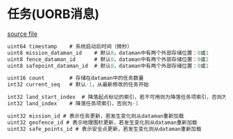 # 任务(UORB消息)

[source file](https://github.com/PX4/PX4-Autopilot/blob/main/msg/Mission.msg)

```c
uint64 timestamp	# 系统启动后时间（微秒）
uint8 mission_dataman_id	# 默认0，dataman中有两个外部存储位置：0或1
uint8 fence_dataman_id		# 默认0，dataman中有两个外部存储位置：0或1
uint8 safepoint_dataman_id	# 默认0，dataman中有两个外部存储位置：0或1

uint16 count		# 存储在dataman中的任务数量
int32 current_seq	# 默认-1，从最新修改的任务开始

int32 land_start_index  # 降落起点标记的索引，若不可用则为降落任务项索引，否则为-1
int32 land_index 	# 降落任务项索引，否则为-1

uint32 mission_id # 表示任务更新，若发生变化则从dataman重新加载
uint32 geofence_id # 表示地理围栏更新，若发生变化则从dataman重新加载
uint32 safe_points_id # 表示安全点更新，若发生变化则从dataman重新加载

```
